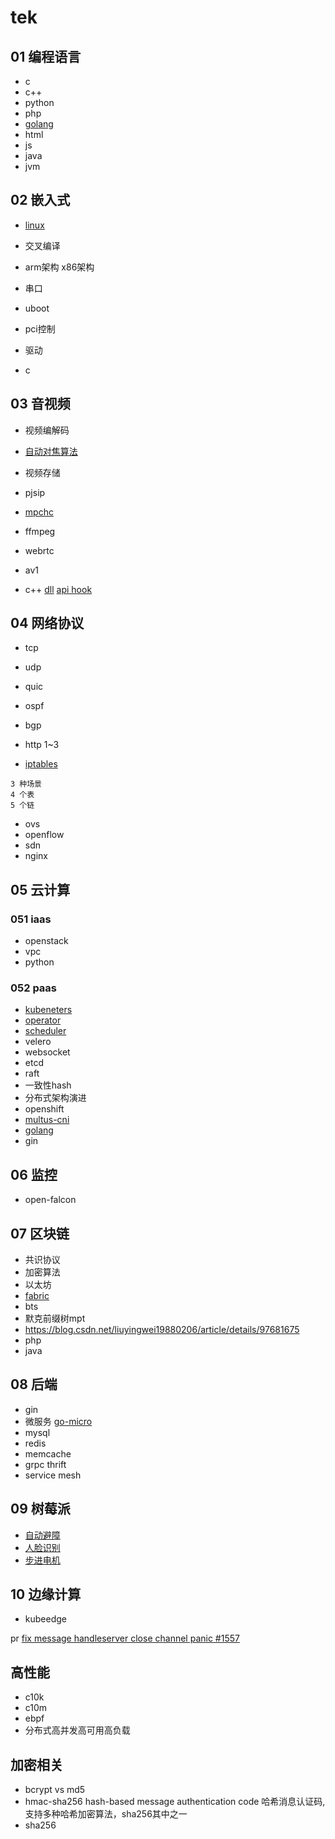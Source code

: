 # tek

## 01 编程语言
- c
- c++
- python
- php
- [golang](golang.md)
- html
- js
- java
- jvm


## 02 嵌入式
- [linux](linux.md)

- 交叉编译
- arm架构 x86架构
- 串口
- uboot
- pci控制
- 驱动
- c


## 03 音视频
- 视频编解码
- [自动对焦算法]()

- 视频存储
- pjsip
- [mpchc](https://blog.csdn.net/drcwr/article/details/14601313)
- ffmpeg
- webrtc
- av1
- c++
[dll](https://blog.csdn.net/drcwr/article/details/12994719)
[api hook](https://blog.csdn.net/drcwr/article/details/12971181)


## 04 网络协议
- tcp
- udp
- quic
- ospf
- bgp
- http 1~3

- [iptables](https://blog.csdn.net/drcwr/article/details/51037278)
```
3 种场景
4 个表
5 个链
```
- ovs
- openflow
- sdn
- nginx


## 05 云计算
### 051 iaas
- openstack
- vpc
- python

### 052 paas
- [kubeneters](k8s.md)
- [operator](operator.md)
- [scheduler](k8s.md)
- velero
- websocket
- etcd
- raft
- 一致性hash
- 分布式架构演进
- openshift
- [multus-cni](multus.md)
- [golang](golang.md)
- gin

## 06 监控
- open-falcon

## 07 区块链
- 共识协议
- 加密算法
- 以太坊
- [fabric](fabric.md)
- bts
- 默克前缀树mpt
- https://blog.csdn.net/liuyingwei19880206/article/details/97681675
- php
- java


## 08 后端
- gin
- 微服务 [go-micro](go-micro.md)
- mysql
- redis
- memcache
- grpc thrift
- service mesh

## 09 树莓派
- [自动避障](pi.md#自动避障)
- [人脸识别](pi.md#人脸识别)
- [步进电机](pi.md#步进电机)

## 10 边缘计算
- kubeedge
    
pr [fix message handleserver close channel panic #1557](https://github.com/kubeedge/kubeedge/pull/1557)


## 高性能
- c10k
- c10m
- ebpf
- 分布式高并发高可用高负载


## 加密相关
- bcrypt vs md5
- hmac-sha256 hash-based message authentication code 哈希消息认证码,支持多种哈希加密算法，sha256其中之一
- sha256

